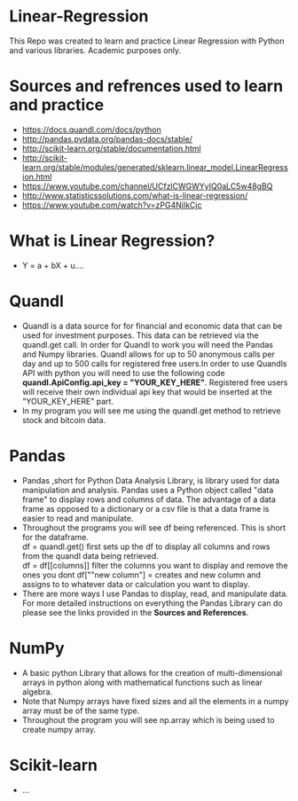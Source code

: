 # Linear-Regression
This Repo was created to learn and practice Linear Regression with Python and various libraries. Academic purposes only.

# Sources and refrences used to learn and practice
- https://docs.quandl.com/docs/python
- http://pandas.pydata.org/pandas-docs/stable/
- http://scikit-learn.org/stable/documentation.html
- http://scikit-learn.org/stable/modules/generated/sklearn.linear_model.LinearRegression.html
- https://www.youtube.com/channel/UCfzlCWGWYyIQ0aLC5w48gBQ
- http://www.statisticssolutions.com/what-is-linear-regression/
- https://www.youtube.com/watch?v=zPG4NjIkCjc

# What is Linear Regression?
- Y = a + bX + u....

# Quandl
- Quandl is a data source for for financial and economic data that can be used for investment purposes.
This data can be retrieved via the quandl.get call. In order for Quandl to work you will need the Pandas and Numpy
libraries. Quandl allows for up to 50 anonymous calls per day and up to 500 calls for registered free users.In order
to use Quandls API with python you will need to use the following code **quandl.ApiConfig.api_key = "YOUR_KEY_HERE"**.
Registered free users will receive their own individual api key that would be inserted at the  "YOUR_KEY_HERE" part.
- In my program you will see me using the quandl.get method to retrieve stock and bitcoin data. 

# Pandas
- Pandas ,short for Python Data Analysis Library, is library used for data manipulation and analysis. Pandas uses a Python
object called "data frame" to display rows and columns of data. The advantage of  a data frame as opposed to a dictionary or
a csv file is that a data frame is easier to read and manipulate. 
- Throughout the programs you will see df being referenced. This is short for the dataframe.  
df = quandl.get() first sets up the df to display all columns and rows from the quandl data being retrieved.  
df = df[[columns]] filter the columns you want to display and remove the ones you dont 
df[""new column"] =  creates and new column and assigns to to whatever data or calculation you want to display.
- There are more ways I use Pandas to display, read, and manipulate data. For more detailed instructions on everything the
Pandas Library can do please see the links provided in the **Sources and References**.

# NumPy
- A basic python Library that allows for the creation of multi-dimensional arrays in python along with mathematical functions 
such as linear algebra.
 - Note that Numpy arrays have fixed sizes and all the elements in a numpy array must be of the same type.
- Throughout the program you will see np.array which is being used to create numpy array. 

# Scikit-learn
- ...



    

